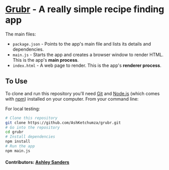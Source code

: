 # [Grubr](https://grubr.app/) - A really simple recipe finding app

The main files:

- `package.json` - Points to the app's main file and lists its details and dependencies.
- `main.js` - Starts the app and creates a browser window to render HTML. This is the app's **main process**.
- `index.html` - A web page to render. This is the app's **renderer process**.

## To Use

To clone and run this repository you'll need [Git](https://git-scm.com) and [Node.js](https://nodejs.org/en/download/) (which comes with [npm](http://npmjs.com)) installed on your computer. From your command line:

For local testing:

```bash
# Clone this repository
git clone https://github.com/AshKetchumza/grubr.git
# Go into the repository
cd grubr
# Install dependencies
npm install
# Run the app
npm main.js
```

#### Contributors: [Ashley Sanders](https://twitter.com/AshMikeKetchum)